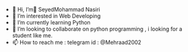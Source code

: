 - 👋 Hi, I’m ُSeyedMohammad Nasiri
- 👀 I’m interested in Web Developing
- 🌱 I’m currently learning Python
- 💞️ I’m looking to collaborate on python programming , i looking for a student like me.
- 📫 How to reach me : telegram id : @Mehraad2002

<!---
SeyedMohammad2002/SeyedMohammad2002 is a ✨ special ✨ repository because its `README.md` (this file) appears on your GitHub profile.
You can click the Preview link to take a look at your changes.
--->
